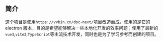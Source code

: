 ## 简介

这个项目是使用`https://vvbin.cn/doc-next/`项目改造而成，使用的是它的 electron 版本，目的是希望能够解决一些本地化开发的效率问题；使用了最新的`vue3`,`vite2`,`TypeScript`等主流技术开发，同时也是为了学习参考而创建的项目。
